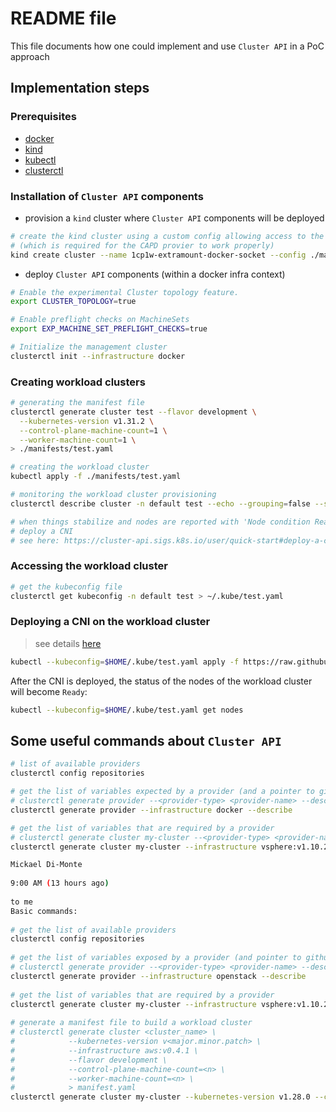 # README file

This file documents how one could implement and use `Cluster API` in a PoC approach

## Implementation steps

### Prerequisites

* [docker](https://docs.docker.com/engine/install/ubuntu/)
* [kind](https://kind.sigs.k8s.io/docs/user/quick-start/#installation)
* [kubectl](https://kubernetes.io/docs/tasks/tools/install-kubectl-linux/#install-kubectl-on-linux)
* [clusterctl](https://release-0-3.cluster-api.sigs.k8s.io/user/quick-start#install-clusterctl)

### Installation of `Cluster API` components

* provision a `kind` cluster where `Cluster API` components will be deployed
```bash
# create the kind cluster using a custom config allowing access to the Docker socket
# (which is required for the CAPD provier to work properly)
kind create cluster --name 1cp1w-extramount-docker-socket --config ./manifests/1cp1w-extramount-docker-socket.yaml --kubeconfig $HOME/.kube/1cp1w-extramount-docker-socket.yaml
```

* deploy `Cluster API` components (within a docker infra context)
```bash
# Enable the experimental Cluster topology feature.
export CLUSTER_TOPOLOGY=true

# Enable preflight checks on MachineSets
export EXP_MACHINE_SET_PREFLIGHT_CHECKS=true

# Initialize the management cluster
clusterctl init --infrastructure docker
```

### Creating workload clusters

```bash
# generating the manifest file
clusterctl generate cluster test --flavor development \
  --kubernetes-version v1.31.2 \
  --control-plane-machine-count=1 \
  --worker-machine-count=1 \
> ./manifests/test.yaml

# creating the workload cluster
kubectl apply -f ./manifests/test.yaml

# monitoring the workload cluster provisioning
clusterctl describe cluster -n default test --echo --grouping=false --show-conditions=all

# when things stabilize and nodes are reported with 'Node condition Ready is False'
# deploy a CNI
# see here: https://cluster-api.sigs.k8s.io/user/quick-start#deploy-a-cni-solution
```

### Accessing the workload cluster

```bash
# get the kubeconfig file
clusterctl get kubeconfig -n default test > ~/.kube/test.yaml
```

### Deploying a CNI on the workload cluster

> see details [here](https://cluster-api.sigs.k8s.io/user/quick-start#deploy-a-cni-solution)

```bash
kubectl --kubeconfig=$HOME/.kube/test.yaml apply -f https://raw.githubusercontent.com/projectcalico/calico/v3.26.1/manifests/calico.yaml
```

After the CNI is deployed, the status of the nodes of the workload cluster will become `Ready`:  

```bash
kubectl --kubeconfig=$HOME/.kube/test.yaml get nodes
```

## Some useful commands about `Cluster API`

```bash
# list of available providers
clusterctl config repositories

# get the list of variables expected by a provider (and a pointer to github repo)
# clusterctl generate provider --<provider-type> <provider-name> --describe
clusterctl generate provider --infrastructure docker --describe

# get the list of variables that are required by a provider
# clusterctl generate cluster my-cluster --<provider-type> <provider-name> --list-variables
clusterctl generate cluster my-cluster --infrastructure vsphere:v1.10.2 --list-variables

Mickael Di-Monte
	
9:00 AM (13 hours ago)
	
to me
Basic commands:
 
# get the list of available providers
clusterctl config repositories
 
# get the list of variables exposed by a provider (and pointer to github repo)
# clusterctl generate provider --<provider-type> <provider-name> --describe
clusterctl generate provider --infrastructure openstack --describe
 
# get the list of variables that are required by a provider
clusterctl generate cluster my-cluster --infrastructure vsphere:v1.10.2 --list-variables
 
# generate a manifest file to build a workload cluster
# clusterctl generate cluster <cluster_name> \
#            --kubernetes-version v<major.minor.patch> \
#            --infrastructure aws:v0.4.1 \
#            --flavor development \
#            --control-plane-machine-count=<n> \
#            --worker-machine-count=<n> \
#            > manifest.yaml
clusterctl generate cluster my-cluster --kubernetes-version v1.28.0 --control-plane-machine-count=3 --worker-machine-count=3 > my-cluster.yaml
```